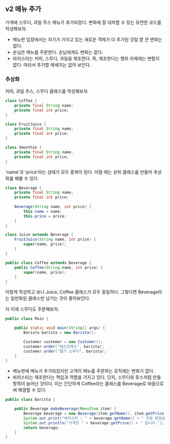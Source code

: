## v2 메뉴 추가

가게에 스무디, 과일 주스 메뉴가 추가되었다. 변화에 잘 대처할 수 있는 유연한 코드를 작성해보자.

- 메뉴판 입장에서는 자기가 가지고 있는 새로운 객체가 더 추가된 것일 뿐 큰 변화는 없다.
- 손님은 메뉴를 주문한다. 손님에게도 변화는 없다.
- 바리스타는 커피, 스무디, 과일을 제조한다. 즉, 제조한다는 행위 자체에는 변함이 없다.
따라서 추가할 메세지는 없어 보인다. 

### 추상화
커피, 과일 주스, 스무디 클래스를 작성해보자.
~~~java
class Coffee {
    private final String name;
    private final int price;
}

class FruitJuice {
    private final String name;
    private final int price;
}

class Smoothie {
    private final String name;
    private final int price;
}
~~~
'name'과 'price'라는 상태가 모두 중복이 된다. 이럴 때는 상위 클래스를 만들어 추상화를 해볼 수 있다.

~~~java
class Beverage {
    private final String name;
    private final int price;
    
    Beverage(String name, int price) {
        this.name = name;
        this.price = price;
    }
}

class Juice extends Beverage {
    FruitJuice(String name, int price) {
        super(name, price);
    }
}

public class Coffee extends Beverage {
    public Coffee(String name, int price) {
        super(name, price);
    }
}
~~~
이렇게 작성하고 보니 Juice, Coffee 클래스가 모두 동일하다. 그렇다면 Beverage라는 일반화된 클래스만 남기는 것이 좋아보인다. 

자 이제 스무디도 주문해보자.
~~~java
public class Main {

    public static void main(String[] args) {
        Barista barista = new Barista();

        Customer customer = new Customer();
        customer.order("에스프레소", barista);
        customer.order("딸기 스무디", barista);
    }
}
~~~
- 메뉴판에 메뉴가 추가되었지만 고객이 메뉴를 주문하는 로직에는 변화가 없다.
- 바리스타는 제조한다는 책임과 역할을 가지고 있다. 단지, 스무디와 쥬스처럼 만들 항목이 늘어난 것이다. 이는 간단하게 Coffee라는 클래스를 Beverage로 바꿈으로써 해결할 수 있다.
~~~java
public class Barista {

    public Beverage makeBeverage(MenuItem item) {
        Beverage beverage = new Beverage(item.getName(), item.getPrice());     // 이 부분만 바뀌었다.
        System.out.print("바리스타 : " + beverage.getName() + " 주문 받았습니다. ");
        System.out.println("가격은 " + beverage.getPrice() + " 입니다.");
        return beverage;
    }
}
~~~